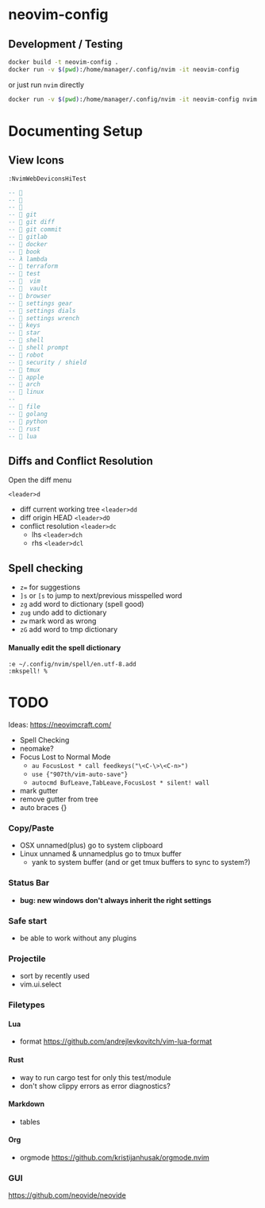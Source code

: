 # neovim-config

## Development / Testing

```bash
docker build -t neovim-config .
docker run -v $(pwd):/home/manager/.config/nvim -it neovim-config
```

or just run `nvim` directly
```bash
docker run -v $(pwd):/home/manager/.config/nvim -it neovim-config nvim
```


# Documenting Setup

## View Icons

```
:NvimWebDeviconsHiTest
```

```lua
-- 󰆧
-- 
-- 󰗀
--  git
--  git diff
-- 󰜘 git commit
--  gitlab
-- 󰡨 docker
--  book
-- λ lambda
--  terraform
--  test
--   vim
--   vault
--  browser
--  settings gear
--  settings dials
--  settings wrench
--  keys
--  star
--  shell
--  shell prompt
-- 󰚩 robot
-- 󰒃 security / shield
--  tmux
--  apple
-- 󰣇 arch
--  linux
--
--  file
--  golang
--  python
--  rust
--  lua
```


## Diffs and Conflict Resolution

Open the diff menu
```
<leader>d
```

- diff current working tree `<leader>dd`
- diff origin HEAD `<leader>dO`
- conflict resolution `<leader>dc`
    - lhs `<leader>dch`
    - rhs `<leader>dcl`


## Spell checking

- `z=` for suggestions
- `]s` or `[s` to jump to next/previous misspelled word
- `zg` add word to dictionary (spell good)
- `zug` undo add to dictionary
- `zw` mark word as wrong
- `zG` add word to tmp dictionary

#### Manually edit the spell dictionary
```
:e ~/.config/nvim/spell/en.utf-8.add
:mkspell! %
```

# TODO
Ideas: https://neovimcraft.com/


- Spell Checking
- neomake?
- Focus Lost to Normal Mode
  - `au FocusLost * call feedkeys("\<C-\>\<C-n>")`
  - `use {"907th/vim-auto-save"}`
  - `autocmd BufLeave,TabLeave,FocusLost * silent! wall`
- mark gutter
- remove gutter from tree
- auto braces {}

### Copy/Paste
- OSX unnamed(plus) go to system clipboard
- Linux unnamed & unnamedplus go to tmux buffer
  - yank to system buffer (and or get tmux buffers to sync to system?)

### Status Bar
- **bug: new windows don't always inherit the right settings**

### Safe start
- be able to work without any plugins

### Projectile
- sort by recently used
- vim.ui.select

### Filetypes
#### Lua
- format https://github.com/andrejlevkovitch/vim-lua-format

#### Rust
- way to run cargo test for only this test/module
- don't show clippy errors as error diagnostics?

#### Markdown
- tables
#### Org
- orgmode https://github.com/kristijanhusak/orgmode.nvim

### GUI
https://github.com/neovide/neovide
